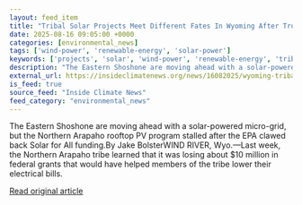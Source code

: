 ```yaml
---
layout: feed_item
title: "Tribal Solar Projects Meet Different Fates In Wyoming After Trump Administration Kills Funding"
date: 2025-08-16 09:05:00 +0000
categories: [environmental_news]
tags: ['wind-power', 'renewable-energy', 'solar-power']
keywords: ['projects', 'solar', 'wind-power', 'renewable-energy', 'tribal', 'solar-power']
description: "The Eastern Shoshone are moving ahead with a solar-powered micro-grid, but the Northern Arapaho rooftop PV program stalled after the EPA clawed back Solar fo..."
external_url: https://insideclimatenews.org/news/16082025/wyoming-tribal-solar-projects-funding/
is_feed: true
source_feed: "Inside Climate News"
feed_category: "environmental_news"
---
```


The Eastern Shoshone are moving ahead with a solar-powered micro-grid, but the Northern Arapaho rooftop PV program stalled after the EPA clawed back Solar for All funding.By Jake BolsterWIND RIVER, Wyo.—Last week, the Northern Arapaho tribe learned that it was losing about $10 million in federal grants that would have helped members of the tribe lower their electrical bills.

[Read original article](https://insideclimatenews.org/news/16082025/wyoming-tribal-solar-projects-funding/)
